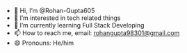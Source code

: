 - 👋 Hi, I’m @Rohan-Gupta605
- 👀 I’m interested in tech related things
- 🌱 I’m currently learning Full Stack Developing 
- 📫 How to reach me, email: rohangupta98301@gmail.com
- 😄 Pronouns: He/him

<!---
Rohan-Gupta605/Rohan-Gupta605 is a ✨ special ✨ repository because its `README.md` (this file) appears on your GitHub profile.
You can click the Preview link to take a look at your changes.
--->

